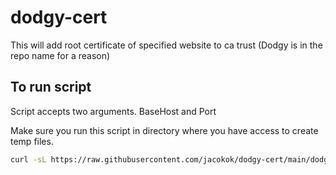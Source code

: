 # dodgy-cert
This will add root certificate of specified website to ca trust (Dodgy is in the repo name for a reason)

## To run script

Script accepts two arguments. BaseHost and Port

Make sure you run this script in directory where you have access to create temp files.

```bash
curl -sL https://raw.githubusercontent.com/jacokok/dodgy-cert/main/dodgy-cert.sh | bash -s google.com 443
```

